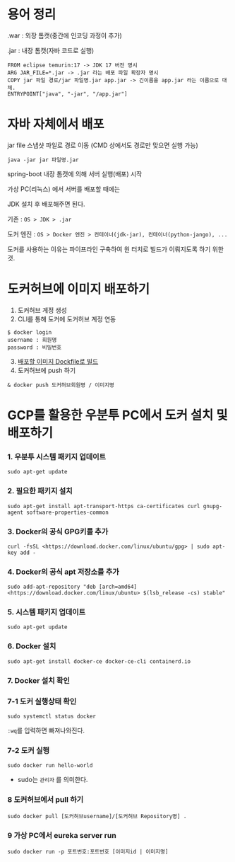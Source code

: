 # 용어 정리

.war : 외장 톰캣(중간에 인코딩 과정이 추가)

.jar : 내장 톰캣(자바 코드로 실행)

```
FROM eclipse temurin:17 -> JDK 17 버전 명시
ARG JAR_FILE=*.jar -> .jar 라는 배포 파일 확장자 명시
COPY jar 파일 경로/jar 파일명.jar app.jar -> 긴이름을 app.jar 라는 이름으로 대체.
ENTRYPOINT["java", "-jar", "/app.jar"]
```

# 자바 자체에서 배포

jar file 스냅샷 파일로 경로 이동 (CMD 상에서도 경로만 맞으면 실행 가능)

`java -jar jar 파일명.jar`

spring-boot 내장 톰캣에 의해 서버 실행(배포) 시작

가상 PC(리눅스) 에서 서버를 배포할 때에는

JDK 설치 후 배포해주면 된다.

기존 :  `OS > JDK > .jar`

도커 엔진 : `OS > Docker 엔진 > 컨테이너(jdk-jar), 컨테이너(python-jango), ...`

도커를 사용하는 이유는 파이프라인 구축하여 원 터치로 빌드가 이뤄지도록 하기 위한 것.


# 도커허브에 이미지 배포하기

1. 도커허브 계정 생성
2. CLI를 통해 도커에 도커허브 계정 연동

```
$ docker login
username : 회원명
password : 비밀번호
```

3. [배포할 이미지  Dockfile로 빌드]()
4. 도커허브에 push 하기

```
& docker push 도커허브회원명 / 이미지명
```


# GCP를 활용한 우분투 PC에서 도커 설치 및 배포하기

### 1. 우분투 시스템 패키지 업데이트

```
sudo apt-get update
```

### 2. 필요한 패키지 설치

```
sudo apt-get install apt-transport-https ca-certificates curl gnupg-agent software-properties-common
```

### 3. Docker의 공식 GPG키를 추가

```
curl -fsSL <https://download.docker.com/linux/ubuntu/gpg> | sudo apt-key add -
```

### 4. Docker의 공식 apt 저장소를 추가

```
sudo add-apt-repository "deb [arch=amd64] <https://download.docker.com/linux/ubuntu> $(lsb_release -cs) stable"
```

### 5. 시스템 패키지 업데이트

```
sudo apt-get update
```

### 6. Docker 설치

```
sudo apt-get install docker-ce docker-ce-cli containerd.io
```

### 7. Docker 설치 확인

### 7-1 도커 실행상태 확인

```ebnf
sudo systemctl status docker
```

`:wq`를 입력하면 빠져나와진다.

### 7-2 도커 실행

```
sudo docker run hello-world
```

- sudo는 `관리자` 를 의미한다.

### 8 도커허브에서 pull 하기

```
sudo docker pull [도커허브username]/[도커허브 Repository명] .
```

### 9 가상 PC에서 eureka server run

```
sudo docker run -p 포트번호:포트번호 [이미지id | 이미지명]
```
